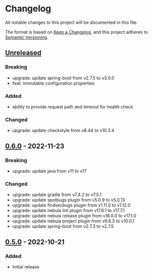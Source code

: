 # Changelog
All notable changes to this project will be documented in this file.

The format is based on [Keep a Changelog](https://keepachangelog.com/en/1.0.0/),
and this project adheres to [Semantic Versioning](https://semver.org/spec/v2.0.0.html).

## [Unreleased]

### Breaking
- upgrade: update spring-boot from v2.7.5 to v3.0.0
- feat: immutable configuration properties

### Added
- ability to provide request path and timeout for health check

### Changed
- upgrade: update checkstyle from v8.44 to v10.3.4

## [0.6.0] - 2022-11-23

### Breaking
- upgrade: update java from v11 to v17

### Changed
- upgrade: update gradle from v7.4.2 to v7.5.1
- upgrade: update spotbugs plugin from v5.0.9 to v5.0.13
- upgrade: update findsecbugs plugin from v1.11.0 to v1.12.0
- upgrade: update nebula lint plugin from v17.6.1 to v17.7.1
- upgrade: update nebula release plugin from v16.0.0 to v17.1.0
- upgrade: update nebula project plugin from v9.6.3 to v10.0.1
- upgrade: update spring-boot from v2.7.3 to v2.7.5

## [0.5.0] - 2022-10-21

### Added
- Initial release

[Unreleased]: https://github.com/theborakompanioni/tor-spring-boot-starter/compare/0.5.0...HEAD
[0.6.0]: https://github.com/theborakompanioni/tor-spring-boot-starter/compare/0.5.0...0.6.0
[0.5.0]: https://github.com/theborakompanioni/tor-spring-boot-starter/releases/tag/0.5.0

